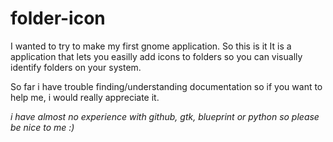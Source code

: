 # folder-icon

I wanted to try to make my first gnome application. So this is it
It is a application that lets you easilly add icons to folders so you can visually identify folders on your system.

So far i have trouble finding/understanding documentation so if you want to help me, i would really appreciate it.

*i have almost no experience with github, gtk, blueprint or python so please be nice to me :)*
